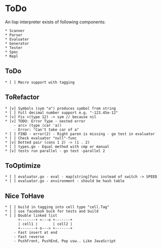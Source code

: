 # ToDo

An lisp interpreter exists of following components:

	* Scanner
	* Parser
	* Evaluater
	* Generator
	* Tester
	* Spec
	* Repl
	
	
## ToDo

	* [ ] Macro support with tagging	
	
## ToRefactor

	* [v] Symbols (sym "a") produces symbol from string
	* [ ] Full decimal number support e.g. "-123.45e-12"
	* [v] Fix >(type 12) -> sym // because nil
	* [v] TODO: Error Type - nested error
		- arc> (type (car 'a))
		- Error: "Can't take car of a"
	* [ ] FIND - error(2) - Right paren is missing - go test in evaluator
    * [ ] Check evaluator "null"-func
	* [v] Dotted pair (cons 1 2) -> (1 . 2)
	* [ ] types.go - Equal method with cmp or manual
	* [v] tests run parallel - go test -parallel 2

## ToOptimize

	* [ ] evaluator.go - eval - map[string]func instead of switch -> SPEED
	* [ ] evaluator.go - environment - should be hash table
	
## Nice ToHave
	
	* [ ] build in tagging into cell type "cell.Tag"
	* [ ] use facebook buck for tests and build
	* [ ] Double linked list
	  	  +-------+ <---o +-------+
  		  | cell1 | 	  | cell2 |
 		  +-------+ o---> +-------+
		- Fast insert at end
		- Fast reverse 
		- PushFront, PushEnd, Pop usw.. Like JavaScript
		

